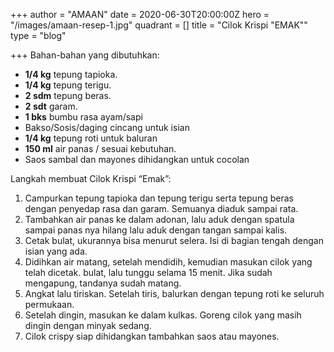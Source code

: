 +++
author = "AMAAN"
date = 2020-06-30T20:00:00Z
hero = "/images/amaan-resep-1.jpg"
quadrant = []
title = "Cilok Krispi \"EMAK\""
type = "blog"

+++
Bahan-bahan yang dibutuhkan:

* **1/4 kg** tepung tapioka.
* **1/4 kg** tepung terigu.
* **2 sdm** tepung beras.
* **2 sdt** garam.
* **1 bks** bumbu rasa ayam/sapi
* Bakso/Sosis/daging cincang untuk isian
* **1/4 kg** tepung roti untuk baluran
* **150 ml** air panas / sesuai kebutuhan.
* Saos sambal dan mayones dihidangkan untuk cocolan

Langkah membuat Cilok Krispi “Emak”:

1. Campurkan tepung tapioka dan tepung terigu serta tepung beras dengan penyedap rasa dan garam. Semuanya diaduk sampai rata.
2. Tambahkan air panas ke dalam adonan, lalu aduk dengan spatula sampai panas nya hilang lalu aduk dengan tangan sampai kalis.
3. Cetak bulat, ukurannya bisa menurut selera. Isi di bagian tengah dengan isian yang ada.
4. Didihkan air matang, setelah mendidih, kemudian masukan cilok yang telah dicetak. bulat, lalu tunggu selama 15 menit. Jika sudah mengapung, tandanya sudah matang.
5. Angkat lalu tiriskan. Setelah tiris, balurkan dengan tepung roti ke seluruh permukaan.
6. Setelah dingin, masukan ke dalam kulkas. Goreng cilok yang masih dingin dengan minyak sedang.
7. Cilok crispy siap dihidangkan tambahkan saos atau mayones.